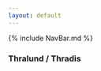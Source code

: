 ```yaml
---
layout: default
---
```


<script src="site.js" type="text/javascript"></script>

{% include NavBar.md %}
<div id="test">
  
  <h3>Thralund / Thradis</h3>

</div>

